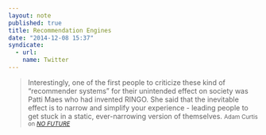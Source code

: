 ```yaml
---
layout: note
published: true
title: Recommendation Engines
date: "2014-12-08 15:37"
syndicate:
  - url:
    name: Twitter
---
```


> Interestingly, one of the first people to criticize these kind of “recommender systems” for their unintended effect on society was Patti Maes who had invented RINGO. She said that the inevitable effect is to narrow and simplify your experience - leading people to get stuck in a static, ever-narrowing version of themselves.
> <small>Adam Curtis on <a href="http://www.bbc.co.uk/blogs/adamcurtis/posts/NO-FUTURE##stuck+in+a+static"><cite title="NO FUTURE">NO FUTURE</cite></a></small>

